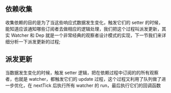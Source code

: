 ## 依赖收集
收集依赖的目的是为了当这些响应式数据发生变化，触发它们的 setter 的时候，能知道应该通知哪些订阅者去做相应的逻辑处理，我们把这个过程叫派发更新，其实 Watcher 和 Dep 就是一个非常经典的观察者设计模式的实现，下一节我们来详细分析一下派发更新的过程;

## 派发更新
当数据发生变化的时候，触发 setter 逻辑，把在依赖过程中订阅的的所有观察者，也就是 watcher，都触发它们的 update 过程，这个过程又利用了队列做了进一步优化，在 nextTick 后执行所有 watcher 的 run，最后执行它们的回调函数

